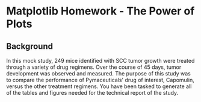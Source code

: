 # Matplotlib Homework - The Power of Plots

## Background

In this mock study, 249 mice identified with SCC tumor growth were treated through a variety of drug regimens. Over the course of 45 days, tumor development was observed and measured. The purpose of this study was to compare the performance of Pymaceuticals' drug of interest, Capomulin, versus the other treatment regimens. You have been tasked to generate all of the tables and figures needed for the technical report of the study. 